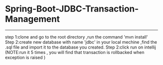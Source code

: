 # Spring-Boot-JDBC-Transaction-Management
-----------------------------------------
step 1:clone  and go to the root directory ,run the command 'mvn install'
Step 2:create new database with name 'jdbc' in your local mechine ,find the .sql file and import it to the database you created.
Step 2:click run on intellij (NOTE:run it 5 times , you will find that transaction is rollbacked when exception is raised )
